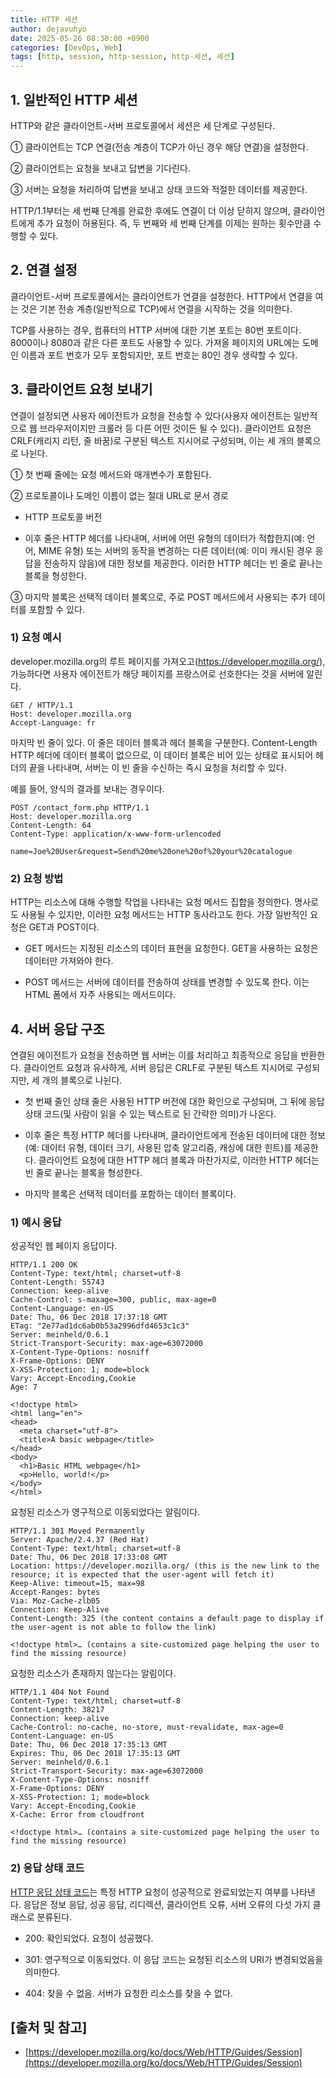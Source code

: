 ```yaml
---
title: HTTP 세션
author: dejavuhyo
date: 2025-05-26 08:30:00 +0900
categories: [DevOps, Web]
tags: [http, session, http-session, http-세션, 세션]
---
```


## 1. 일반적인 HTTP 세션
HTTP와 같은 클라이언트-서버 프로토콜에서 세션은 세 단계로 구성된다.

① 클라이언트는 TCP 연결(전송 계층이 TCP가 아닌 경우 해당 연결)을 설정한다.

② 클라이언트는 요청을 보내고 답변을 기다린다.

③ 서버는 요청을 처리하여 답변을 보내고 상태 코드와 적절한 데이터를 제공한다.

HTTP/1.1부터는 세 번째 단계를 완료한 후에도 연결이 더 이상 닫히지 않으며, 클라이언트에게 추가 요청이 허용된다. 즉, 두 번째와 세 번째 단계를 이제는 원하는 횟수만큼 수행할 수 있다.

## 2. 연결 설정
클라이언트-서버 프로토콜에서는 클라이언트가 연결을 설정한다. HTTP에서 연결을 여는 것은 기본 전송 계층(일반적으로 TCP)에서 연결을 시작하는 것을 의미한다.

TCP를 사용하는 경우, 컴퓨터의 HTTP 서버에 대한 기본 포트는 80번 포트이다. 8000이나 8080과 같은 다른 포트도 사용할 수 있다. 가져올 페이지의 URL에는 도메인 이름과 포트 번호가 모두 포함되지만, 포트 번호는 80인 경우 생략할 수 있다.

## 3. 클라이언트 요청 보내기
연결이 설정되면 사용자 에이전트가 요청을 전송할 수 있다(사용자 에이전트는 일반적으로 웹 브라우저이지만 크롤러 등 다른 어떤 것이든 될 수 있다). 클라이언트 요청은 CRLF(캐리지 리턴, 줄 바꿈)로 구분된 텍스트 지시어로 구성되며, 이는 세 개의 블록으로 나뉜다.

① 첫 번째 줄에는 요청 메서드와 매개변수가 포함된다.

② 프로토콜이나 도메인 이름이 없는 절대 URL로 문서 경로

* HTTP 프로토콜 버전

* 이후 줄은 HTTP 헤더를 나타내며, 서버에 어떤 유형의 데이터가 적합한지(예: 언어, MIME 유형) 또는 서버의 동작을 변경하는 다른 데이터(예: 이미 캐시된 경우 응답을 전송하지 않음)에 대한 정보를 제공한다. 이러한 HTTP 헤더는 빈 줄로 끝나는 블록을 형성한다.

③ 마지막 블록은 선택적 데이터 블록으로, 주로 POST 메서드에서 사용되는 추가 데이터를 포함할 수 있다.

### 1) 요청 예시
developer.mozilla.org의 루트 페이지를 가져오고(https://developer.mozilla.org/), 가능하다면 사용자 에이전트가 해당 페이지를 프랑스어로 선호한다는 것을 서버에 알린다.

```http
GET / HTTP/1.1
Host: developer.mozilla.org
Accept-Language: fr
```

마지막 빈 줄이 있다. 이 줄은 데이터 블록과 헤더 블록을 구분한다. Content-Length HTTP 헤더에 데이터 블록이 없으므로, 이 데이터 블록은 비어 있는 상태로 표시되어 헤더의 끝을 나타내며, 서버는 이 빈 줄을 수신하는 즉시 요청을 처리할 수 있다.

예를 들어, 양식의 결과를 보내는 경우이다.

```http
POST /contact_form.php HTTP/1.1
Host: developer.mozilla.org
Content-Length: 64
Content-Type: application/x-www-form-urlencoded

name=Joe%20User&request=Send%20me%20one%20of%20your%20catalogue
```

### 2) 요청 방법
HTTP는 리소스에 대해 수행할 작업을 나타내는 요청 메서드 집합을 정의한다. 명사로도 사용될 수 있지만, 이러한 요청 메서드는 HTTP 동사라고도 한다. 가장 일반적인 요청은 GET과 POST이다.

* GET 메서드는 지정된 리소스의 데이터 표현을 요청한다. GET을 사용하는 요청은 데이터만 가져와야 한다.

* POST 메서드는 서버에 데이터를 전송하여 상태를 변경할 수 있도록 한다. 이는 HTML 폼에서 자주 사용되는 메서드이다.

## 4. 서버 응답 구조
연결된 에이전트가 요청을 전송하면 웹 서버는 이를 처리하고 최종적으로 응답을 반환한다. 클라이언트 요청과 유사하게, 서버 응답은 CRLF로 구분된 텍스트 지시어로 구성되지만, 세 개의 블록으로 나뉜다.

* 첫 번째 줄인 상태 줄은 사용된 HTTP 버전에 대한 확인으로 구성되며, 그 뒤에 응답 상태 코드(및 사람이 읽을 수 있는 텍스트로 된 간략한 의미)가 나온다.

* 이후 줄은 특정 HTTP 헤더를 나타내며, 클라이언트에게 전송된 데이터에 대한 정보(예: 데이터 유형, 데이터 크기, 사용된 압축 알고리즘, 캐싱에 대한 힌트)를 제공한다. 클라이언트 요청에 대한 HTTP 헤더 블록과 마찬가지로, 이러한 HTTP 헤더는 빈 줄로 끝나는 블록을 형성한다.

* 마지막 블록은 선택적 데이터를 포함하는 데이터 블록이다.

### 1) 예시 응답
성공적인 웹 페이지 응답이다.

```http
HTTP/1.1 200 OK
Content-Type: text/html; charset=utf-8
Content-Length: 55743
Connection: keep-alive
Cache-Control: s-maxage=300, public, max-age=0
Content-Language: en-US
Date: Thu, 06 Dec 2018 17:37:18 GMT
ETag: "2e77ad1dc6ab0b53a2996dfd4653c1c3"
Server: meinheld/0.6.1
Strict-Transport-Security: max-age=63072000
X-Content-Type-Options: nosniff
X-Frame-Options: DENY
X-XSS-Protection: 1; mode=block
Vary: Accept-Encoding,Cookie
Age: 7

<!doctype html>
<html lang="en">
<head>
  <meta charset="utf-8">
  <title>A basic webpage</title>
</head>
<body>
  <h1>Basic HTML webpage</h1>
  <p>Hello, world!</p>
</body>
</html>
```

요청된 리소스가 영구적으로 이동되었다는 알림이다.

```http
HTTP/1.1 301 Moved Permanently
Server: Apache/2.4.37 (Red Hat)
Content-Type: text/html; charset=utf-8
Date: Thu, 06 Dec 2018 17:33:08 GMT
Location: https://developer.mozilla.org/ (this is the new link to the resource; it is expected that the user-agent will fetch it)
Keep-Alive: timeout=15, max=98
Accept-Ranges: bytes
Via: Moz-Cache-zlb05
Connection: Keep-Alive
Content-Length: 325 (the content contains a default page to display if the user-agent is not able to follow the link)

<!doctype html>… (contains a site-customized page helping the user to find the missing resource)
```

요청한 리소스가 존재하지 않는다는 알림이다.

```http
HTTP/1.1 404 Not Found
Content-Type: text/html; charset=utf-8
Content-Length: 38217
Connection: keep-alive
Cache-Control: no-cache, no-store, must-revalidate, max-age=0
Content-Language: en-US
Date: Thu, 06 Dec 2018 17:35:13 GMT
Expires: Thu, 06 Dec 2018 17:35:13 GMT
Server: meinheld/0.6.1
Strict-Transport-Security: max-age=63072000
X-Content-Type-Options: nosniff
X-Frame-Options: DENY
X-XSS-Protection: 1; mode=block
Vary: Accept-Encoding,Cookie
X-Cache: Error from cloudfront

<!doctype html>… (contains a site-customized page helping the user to find the missing resource)
```

### 2) 응답 상태 코드
[HTTP 응답 상태 코드](https://developer.mozilla.org/en-US/docs/Web/HTTP/Reference/Status)는 특정 HTTP 요청이 성공적으로 완료되었는지 여부를 나타낸다. 응답은 정보 응답, 성공 응답, 리디렉션, 클라이언트 오류, 서버 오류의 다섯 가지 클래스로 분류된다.

* 200: 확인되었다. 요청이 성공했다.

* 301: 영구적으로 이동되었다. 이 응답 코드는 요청된 리소스의 URI가 변경되었음을 의미한다.

* 404: 찾을 수 없음. 서버가 요청한 리소스를 찾을 수 없다.

## [출처 및 참고]
* [https://developer.mozilla.org/ko/docs/Web/HTTP/Guides/Session](https://developer.mozilla.org/ko/docs/Web/HTTP/Guides/Session)

